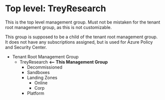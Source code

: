 # Top level: TreyResearch

This is the top level management group. Must not be mistaken for the tenant root management group, as this is not customizable.

This group is supposed to be a child of the tenant root management group. It does not have any subscriptions assigned, but is used for Azure Policy and Security Center.

- Tenant Root Management Group
  - TreyResearch **<-- This Management Group**
    - Decommissioned
    - Sandboxes
    - Landing Zones
      - Online
      - Corp
    - Platform
